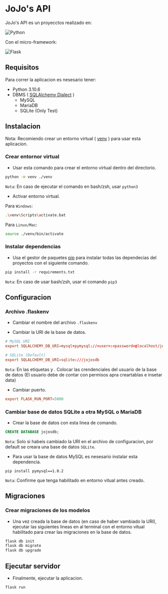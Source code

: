 # JoJo's API

JoJo's API es un proyecctos realizado en:

![Python](https://img.shields.io/static/v1?style=for-the-badge&message=Python&color=3776AB&logo=Python&logoColor=FFFFFF&label=)

Con el micro-framework:

![Flask](https://img.shields.io/static/v1?style=for-the-badge&message=Flask&color=000000&logo=Flask&logoColor=FFFFFF&label=)

## Requisitos

Para correr la aplicacion es nesesario tener:

- Python 3.10.6
- DBMS ( [SQLAlchemy Dialect](https://docs.sqlalchemy.org/en/20/dialects/) )
  - MySQL
  - MariaDB
  - SQLite (Only Test)

## Instalacion

Nota: Recomiendo crear un entorno virtual ( [venv](https://docs.python.org/3/library/venv.html) ) para usar esta aplicacion.

### Crear entornor virtual
- Usar esta comando para crear el entorno virtual dentro del directorio.
``` bash
python -m venv ./venv
```
`Nota`: En caso de ejecutar el comando en bash/zsh, usar `python3`
- Activar entorno virtual.


Para `Windows`:

``` bash
.\venv\Scripts\activate.bat
```
Para `Linux/Mac`:

``` bash
source ./venv/bin/activate
```

### Instalar dependencias

- Usa el gestor de paquetes [pip](https://pip.pypa.io/en/stable/) para instalar todas las dependecias del proyectos con el siguiente comando.

``` bash
pip install -r requirements.txt
```
`Nota`: En caso de usar bash/zsh, usar el comando `pip3`

## Configuracion

### Archivo .flaskenv

- Cambiar el nombre del archivo `.flaskenv`

- Cambiar la URI de la base de datos.

```conf
# MySQL URI
export SQLALCHEMY_DB_URI=mysql+pymysql://<user>:<password>@localhost/jojosdb

# SQLite (Default)
export SQLALCHEMY_DB_URI=sqlite:///jojosdb
```
`Nota`: En las etiquetas <user> y <password>. Colocar las crendenciales del usuario de la base de datos (El usuario debe de contar con permisos apra creartablas e insetar data)
- Cambiar puerto.
```conf
export FLASK_RUN_PORT=5000
```

### Cambiar base de datos SQLite a otra MySQL o MariaDB

- Crear la base de datos con esta linea de comando.
``` sql
CREATE DATABASE jojosdb;
```
`Nota`: Solo si habeis cambiado la URI en el archivo de configuracion, por default se creara una base de datos `SQLite`.

- Para usar la base de datos MySQL es nesesario instalar esta dependencia.
```
pip install pymysql==1.0.2
```
`Nota`: Confirme que tenga habilitado en entorno vitual antes creado.

## Migraciones

### Crear migraciones de los modelos
- Una vez creada la base de datos (en caso de haber vambiado la URI), ejecutar las siguientes lineas en al terminal con el entorno vitual habilitado para crear las migraciones en la base de datos.
```bash
flask db init
flask db migrate
flask db upgrade
```

## Ejecutar servidor

- Finalmente, ejecutar la aplicacion.

```bash
flask run
```